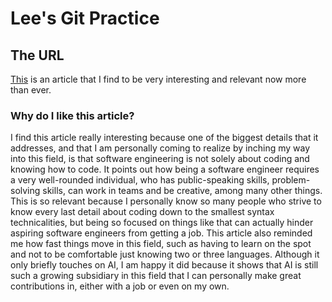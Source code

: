 # Lee's Git Practice
## The URL
[This](https://simon-holdorf.medium.com/how-to-stand-out-as-a-software-engineer-in-2021-insights-advice-803016bf8d38) is an article that I find to be very interesting and relevant now more than ever.

### Why do I like this article?
I find this article really interesting because one of the biggest details that it addresses, and that I am personally coming to realize by inching my way into this field, is that software engineering is not solely about coding and knowing how to code. It points out how being a software engineer requires a very well-rounded individual, who has public-speaking skills, problem-solving skills, can work in teams and be creative, among many other things. This is so relevant because I personally know so many people who strive to know every last detail about coding down to the smallest syntax technicalities, but being so focused on things like that can actually hinder aspiring software engineers from getting a job. This article also reminded me how fast things move in this field, such as having to learn on the spot and not to be comfortable just knowing two or three languages. Although it only briefly touches on AI, I am happy it did because it shows that AI is still such a growing subsidiary in this field that I can personally make great contributions in, either with a job or even on my own.
